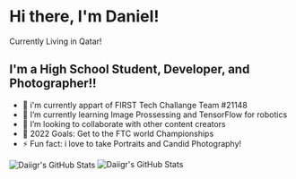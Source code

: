 # Hi there, I'm Daniel!
 Currently Living in Qatar!
 
## I'm a High School Student, Developer, and Photographer!!

- 🤖 i'm currently appart of FIRST Tech Challange Team #21148 
- 🌱 I’m currently learning Image Prossessing and TensorFlow for robotics
- 👯 I’m looking to collaborate with other content creators
- 🥅 2022 Goals: Get to the FTC world Championships
- ⚡ Fun fact: i love to take Portraits and Candid Photography!


<img align="center" alt="Daiigr's GitHub Stats" src="https://github-readme-stats.vercel.app/api?username=Daiigr&show_icons=true&hide_border=false&title_color=34ebe1&icon_color=fffff&bg_color=09131B&text_color=ffffff&border_color=0c1a25" />


<img align="" alt="Daiigr's GitHub Stats" src="https://github-readme-stats.vercel.app/api/top-langs/?username=Daiigr&show_icons=true&hide_border=false&title_color=34ebe1&icon_color=FFE400&bg_color=09131B&text_color=ffffff&border_color=0c1a25"/>


